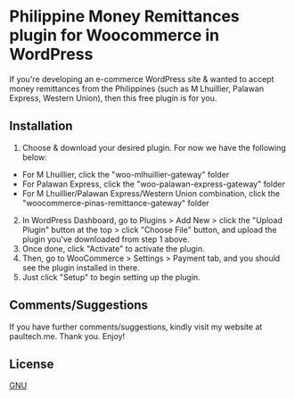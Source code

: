 # Philippine Money Remittances plugin for Woocommerce in WordPress

If you're developing an e-commerce WordPress site & wanted to accept money remittances from the Philippines (such as M Lhuillier, Palawan Express, Western Union), then this free plugin is for you.

## Installation

1. Choose & download your desired plugin. For now we have the following below:
* For M Lhuillier, click the "woo-mlhuillier-gateway" folder
* For Palawan Express, click the "woo-palawan-express-gateway" folder
* For M Lhuillier/Palawan Express/Western Union combination, click the "woocommerce-pinas-remittance-gateway" folder
2. In WordPress Dashboard, go to Plugins > Add New > click the "Upload Plugin" button at the top > click "Choose File" button, and upload the plugin you've downloaded from step 1 above.
3. Once done, click "Activate" to activate the plugin.
4. Then, go to WooCommerce > Settings > Payment tab, and you should see the plugin installed in there.
5. Just click "Setup" to begin setting up the plugin.

## Comments/Suggestions
If you have further comments/suggestions, kindly visit my website at paultech.me. Thank you. Enjoy!

## License
[GNU](http://www.gnu.org/licenses/gpl-2.0.html)